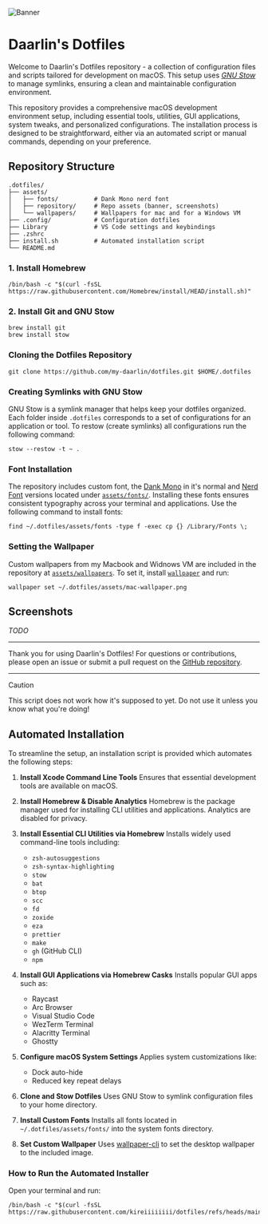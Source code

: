 ![Banner](./assets/repository/banner.png)

# Daarlin's Dotfiles

Welcome to Daarlin's Dotfiles repository - a collection of configuration files and scripts tailored for development on macOS. This setup uses [_GNU Stow_](https://www.gnu.org/software/stow/manual/stow.html) to manage symlinks, ensuring a clean and maintainable configuration environment.

This repository provides a comprehensive macOS development environment setup, including essential tools, utilities, GUI applications, system tweaks, and personalized configurations. The installation process is designed to be straightforward, either via an automated script or manual commands, depending on your preference.

## Repository Structure

```
.dotfiles/
├── assets/
│   ├── fonts/          # Dank Mono nerd font
│   ├── repository/     # Repo assets (banner, screenshots)
│   └── wallpapers/     # Wallpapers for mac and for a Windows VM
├── .config/            # Configuration dotfiles
├── Library             # VS Code settings and keybindings
├── .zshrc
├── install.sh          # Automated installation script
└── README.md
```

### 1. Install Homebrew

```shell
/bin/bash -c "$(curl -fsSL https://raw.githubusercontent.com/Homebrew/install/HEAD/install.sh)"
```

### 2. Install Git and GNU Stow

```shell
brew install git
brew install stow
```

### Cloning the Dotfiles Repository

```shell
git clone https://github.com/my-daarlin/dotfiles.git $HOME/.dotfiles
```

### Creating Symlinks with GNU Stow

GNU Stow is a symlink manager that helps keep your dotfiles organized. Each folder inside `.dotfiles` corresponds to a set of configurations for an application or tool. To restow (create symlinks) all configurations run the following command:

```shell
stow --restow -t ~ .
```

### Font Installation

The repository includes custom font, the [Dank Mono](https://philpl.gumroad.com/l/dank-mono) in it's normal and [Nerd Font](https://www.nerdfonts.com/) versions located under [`assets/fonts/`](./assets/fonts/). Installing these fonts ensures consistent typography across your terminal and applications. Use the following command to install fonts:

```shell
find ~/.dotfiles/assets/fonts -type f -exec cp {} /Library/Fonts \;
```

### Setting the Wallpaper

Custom wallpapers from my Macbook and Widnows VM are included in the repository at [`assets/wallpapers`](./assets/wallpapers/). To set it, install [`wallpaper`](https://formulae.brew.sh/formula/wallpaper) and run:

```shell
wallpaper set ~/.dotfiles/assets/mac-wallpaper.png
```

## Screenshots

_TODO_

---

Thank you for using Daarlin's Dotfiles! For questions or contributions, please open an issue or submit a pull request on the [GitHub repository](https://github.com/kireiiiiiiii/dotfiles).

---

> [!CAUTION]
> This script does not work how it's supposed to yet. Do not use it unless you know what you're doing!

## Automated Installation

To streamline the setup, an installation script is provided which automates the following steps:

1. **Install Xcode Command Line Tools**
   Ensures that essential development tools are available on macOS.

2. **Install Homebrew & Disable Analytics**
   Homebrew is the package manager used for installing CLI utilities and applications. Analytics are disabled for privacy.

3. **Install Essential CLI Utilities via Homebrew**
   Installs widely used command-line tools including:

   - `zsh-autosuggestions`
   - `zsh-syntax-highlighting`
   - `stow`
   - `bat`
   - `btop`
   - `scc`
   - `fd`
   - `zoxide`
   - `eza`
   - `prettier`
   - `make`
   - `gh` (GitHub CLI)
   - `npm`

4. **Install GUI Applications via Homebrew Casks**
   Installs popular GUI apps such as:

   - Raycast
   - Arc Browser
   - Visual Studio Code
   - WezTerm Terminal
   - Alacritty Terminal
   - Ghostty

5. **Configure macOS System Settings**
   Applies system customizations like:

   - Dock auto-hide
   - Reduced key repeat delays

6. **Clone and Stow Dotfiles**
   Uses GNU Stow to symlink configuration files to your home directory.

7. **Install Custom Fonts**
   Installs all fonts located in `~/.dotfiles/assets/fonts/` into the system fonts directory.

8. **Set Custom Wallpaper**
   Uses [wallpaper-cli](https://github.com/sindresorhus/wallpaper-cli) to set the desktop wallpaper to the included image.

### How to Run the Automated Installer

Open your terminal and run:

```shell
/bin/bash -c "$(curl -fsSL https://raw.githubusercontent.com/kireiiiiiiii/dotfiles/refs/heads/main/install.sh)"
```
